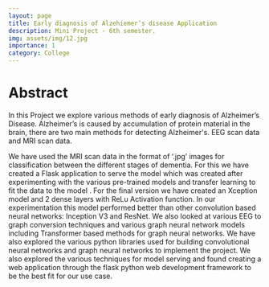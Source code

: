 ```yaml
---
layout: page
title: Early diagnosis of Alzehiemer’s disease Application
description: Mini Project - 6th semester.
img: assets/img/12.jpg
importance: 1
category: College
---
```


# Abstract
In this Project we explore various methods of early diagnosis of Alzheimer’s Disease.  Alzheimer’s is caused by accumulation of protein material in the brain, there are two main methods for detecting Alzheimer's. EEG scan data and MRI scan data.

We have used the MRI scan data in the format of ‘.jpg’ images for classification between the different stages of dementia. For this we have created a Flask application to serve the model which was created after experimenting with the various pre-trained models and transfer learning to fit the data to the model . 
For the final version we have created an Xception model and 2 dense layers with ReLu Activation function. In our experimentation this model performed better than other convolution based neural networks: Inception V3 and ResNet. 
We also looked at various EEG to graph  conversion techniques and various graph neural network models including Transformer based methods for graph neural networks.
We have also explored the various python libraries used for building convolutional neural networks and graph neural networks to implement the project. We also explored the various techniques for model serving and found creating a web application through the flask python web development framework to be the best fit for our use case. 	
